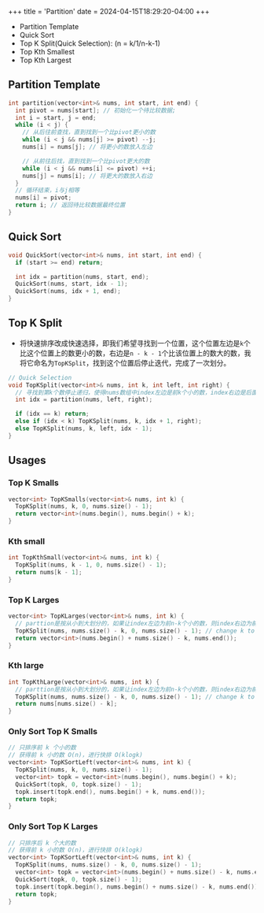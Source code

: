 +++
title = 'Partition'
date = 2024-04-15T18:29:20-04:00
+++

- Partition Template
- Quick Sort
- Top K Split(Quick Selection): (n = k/1/n-k-1)
- Top Kth Smallest
- Top Kth Largest
<!--more-->

## Partition Template
```c++
int partition(vector<int>& nums, int start, int end) {
  int pivot = nums[start]; // 初始化一个待比较数据;
  int i = start, j = end;
  while (i < j) {
    // 从后往前查找，直到找到一个比pivot更小的数
    while (i < j && nums[j] >= pivot) --j;
    nums[i] = nums[j]; // 将更小的数放入左边

    // 从前往后找，直到找到一个比pivot更大的数
    while (i < j && nums[i] <= pivot) ++i;
    nums[j] = nums[i]; // 将更大的数放入右边
  }
  // 循环结束，i与j相等
  nums[i] = pivot;
  return i; // 返回待比较数据最终位置
}
```

## Quick Sort
```c++
void QuickSort(vector<int>& nums, int start, int end) {
  if (start >= end) return;

  int idx = partition(nums, start, end);
  QuickSort(nums, start, idx - 1);
  QuickSort(nums, idx + 1, end);
}
```

## Top K Split
- 将快速排序改成快速选择，即我们希望寻找到一个位置，这个位置左边是`k`个比这个位置上的数更小的数，右边是`n - k - 1`个比该位置上的数大的数，我将它命名为`TopKSplit`，找到这个位置后停止迭代，完成了一次划分。

```c++
// Quick Selection
void TopKSplit(vector<int>& nums, int k, int left, int right) {
  // 寻找到第k个数停止递归，使得nums数组中index左边是前k个小的数，index右边是后面n-k个大的数
  int idx = partition(nums, left, right);

  if (idx == k) return;
  else if (idx < k) TopKSplit(nums, k, idx + 1, right);
  else TopKSplit(nums, k, left, idx - 1);
}
```

## Usages

### Top K Smalls
```c++
vector<int> TopKSmalls(vector<int>& nums, int k) {
  TopKSplit(nums, k, 0, nums.size() - 1);
  return vector<int>(nums.begin(), nums.begin() + k);
}
```

### Kth small
```c++
int TopKthSmall(vector<int>& nums, int k) {
  TopKSplit(nums, k - 1, 0, nums.size() - 1);
  return nums[k - 1];
}
```

### Top K Larges
```c++
vector<int> TopKLarges(vector<int>& nums, int k) {
  // parttion是按从小到大划分的，如果让index左边为前n-k个小的数，则index右边为前k个大的数
  TopKSplit(nums, nums.size() - k, 0, nums.size() - 1); // change k to nums.size() - k
  return vector<int>(nums.begin() + nums.size() - k, nums.end());
}
```

### Kth large
```c++
int TopKthLarge(vector<int>& nums, int k) {
  // parttion是按从小到大划分的，如果让index左边为前n-k个小的数，则index右边为前k个大的数
  TopKSplit(nums, nums.size() - k, 0, nums.size() - 1); // change k to nums.size() - k
  return nums[nums.size() - k];
}
```

### Only Sort Top K Smalls
```c++
// 只排序前 k 个小的数
// 获得前 k 小的数 O(n)，进行快排 O(klogk)
vector<int> TopKSortLeft(vector<int>& nums, int k) {
  TopKSplit(nums, k, 0, nums.size() - 1);
  vector<int> topk = vector<int>(nums.begin(), nums.begin() + k);
  QuickSort(topk, 0, topk.size() - 1);
  topk.insert(topk.end(), nums.begin() + k, nums.end());
  return topk;
}
```

### Only Sort Top K Larges
```c++
// 只排序后 k 个大的数
// 获得前 k 小的数 O(n)，进行快排 O(klogk)
vector<int> TopKSortLeft(vector<int>& nums, int k) {
  TopKSplit(nums, nums.size() - k, 0, nums.size() - 1);
  vector<int> topk = vector<int>(nums.begin() + nums.size() - k, nums.end());
  QuickSort(topk, 0, topk.size() - 1);
  topk.insert(topk.begin(), nums.begin() + nums.size() - k, nums.end());
  return topk;
}
```

